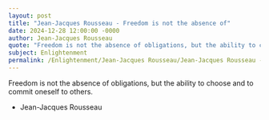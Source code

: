 ```yaml
---
layout: post
title: "Jean-Jacques Rousseau - Freedom is not the absence of"
date: 2024-12-28 12:00:00 -0000
author: Jean-Jacques Rousseau
quote: "Freedom is not the absence of obligations, but the ability to choose and to commit oneself to others."
subject: Enlightenment
permalink: /Enlightenment/Jean-Jacques Rousseau/Jean-Jacques Rousseau - Freedom is not the absence of
---
```


Freedom is not the absence of obligations, but the ability to choose and to commit oneself to others.

- Jean-Jacques Rousseau
